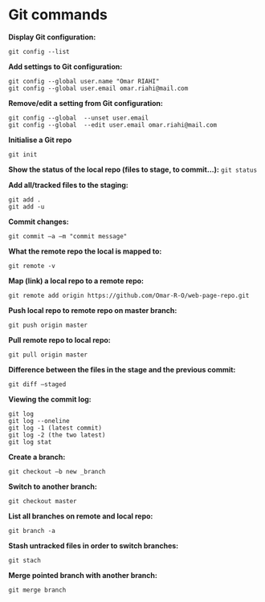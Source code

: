 # Git commands

**Display Git configuration:**
```
git config --list
```

**Add settings to Git configuration:**
```
git config --global user.name "Omar RIAHI"
git config --global user.email omar.riahi@mail.com
```

**Remove/edit a setting from Git configuration:**
```
git config --global  --unset user.email
git config --global  --edit user.email omar.riahi@mail.com
```

**Initialise a Git repo**
```
git init
```

**Show the status of the local repo (files to stage, to commit…):**
```git status```

**Add all/tracked files to the staging:**
```
git add .
git add -u
```

**Commit changes:**
```
git commit –a –m "commit message"
```

**What the remote repo the local is mapped to:**
```
git remote -v
```

**Map (link) a local repo to a remote repo:**
```
git remote add origin https://github.com/Omar-R-O/web-page-repo.git
```

**Push local repo to remote repo on master branch:**
```
git push origin master
```

**Pull remote repo to local repo:**
```
git pull origin master
```

**Difference between the files in the stage and the previous commit:**
```
git diff –staged
```

**Viewing the commit log:**
```
git log
git log --oneline
git log -1 (latest commit)
git log -2 (the two latest) 
git log stat
```

**Create a branch:**
```
git checkout –b new _branch
```

**Switch to another branch:**
```
git checkout master
```

**List all branches on remote and local repo:**
```
git branch -a
```

**Stash untracked files in order to switch branches:**
```
git stach
```

**Merge pointed branch with another branch:**
```
git merge branch
```
